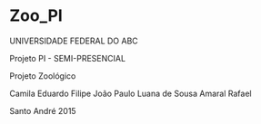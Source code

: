 # Zoo_PI

UNIVERSIDADE FEDERAL DO ABC

Projeto PI - SEMI-PRESENCIAL

Projeto Zoológico

Camila
Eduardo
Filipe
João Paulo 
Luana de Sousa Amaral
Rafael

Santo André
2015
